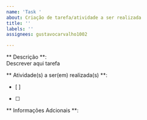 ```yaml
---
name: 'Task '
about: Criação de tarefa/atividade a ser realizada
title: ''
labels: ''
assignees: gustavocarvalho1002

---
```


** Descrição **:  
Descrever aqui tarefa

** Atividade(s) a ser(em) realizada(s) **: 
- [ ]
- [ ] 

** Informações Adcionais **:
